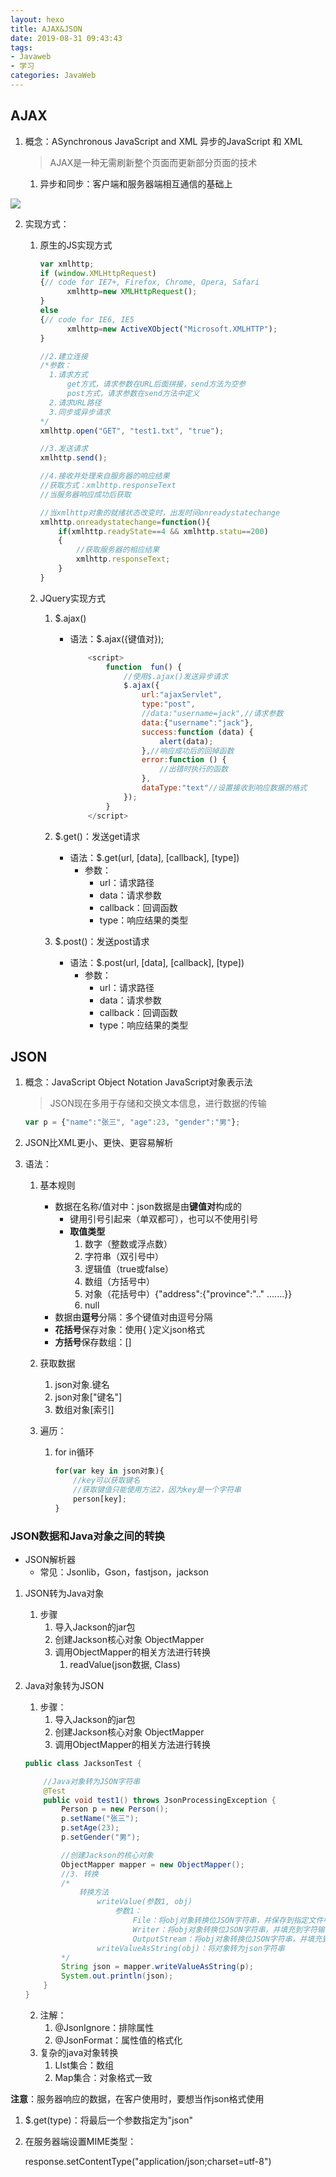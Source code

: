 ```yaml
---
layout: hexo
title: AJAX&JSON
date: 2019-08-31 09:43:43
tags: 
- Javaweb
- 学习
categories: JavaWeb
---
```


## AJAX

1. 概念：ASynchronous JavaScript and XML     异步的JavaScript 和 XML

   > AJAX是一种无需刷新整个页面而更新部分页面的技术

   1. 异步和同步：客户端和服务器端相互通信的基础上

![](https://wnghilin-blog.oss-cn-beijing.aliyuncs.com/1.同步和异步.bmp)

2. 实现方式：

   1. 原生的JS实现方式

      ```javascript
      var xmlhttp;
      if (window.XMLHttpRequest)
      {// code for IE7+, Firefox, Chrome, Opera, Safari
        	xmlhttp=new XMLHttpRequest();
      }
      else
      {// code for IE6, IE5
        	xmlhttp=new ActiveXObject("Microsoft.XMLHTTP");
      }
      
      //2.建立连接
      /*参数：
      	1.请求方式
      		get方式，请求参数在URL后面拼接，send方法为空参
      		post方式，请求参数在send方法中定义
      	2.请求URL路径
      	3.同步或异步请求
      */
      xmlhttp.open("GET", "test1.txt", "true");
      
      //3.发送请求
      xmlhttp.send();
      
      //4.接收并处理来自服务器的响应结果
      //获取方式：xmlhttp.responseText
      //当服务器响应成功后获取
      
      //当xmlhttp对象的就绪状态改变时，出发时间onreadystatechange
      xmlhttp.onreadystatechange=function(){
          if(xmlhttp.readyState==4 && xmlhttp.statu==200)
          {
              //获取服务器的相应结果
              xmlhttp.responseText;
          }
      }
      ```

      

   2. JQuery实现方式

      1. $.ajax()
      
         * 语法：$.ajax({键值对});
      
           ```javascript
               <script>
                   function  fun() {
                       //使用$.ajax()发送异步请求
                       $.ajax({
                           url:"ajaxServlet",
                           type:"post",
                           //data:"username=jack",//请求参数
                           data:{"username":"jack"},
                           success:function (data) {
                               alert(data);
                           },//响应成功后的回掉函数
                           error:function () {
                               //出错时执行的函数
                           },
                           dataType:"text"//设置接收到响应数据的格式
                       });
                   }
               </script>
           ```
      
           
      
      2. $.get()：发送get请求
      
         * 语法：$.get(url, [data], [callback], [type])
           * 参数：
             * url：请求路径
             * data：请求参数
             * callback：回调函数
             * type：响应结果的类型
      
      3. $.post()：发送post请求
      
         * 语法：$.post(url, [data], [callback], [type])
           - 参数：
             - url：请求路径
             - data：请求参数
             - callback：回调函数
             - type：响应结果的类型





## JSON

1. 概念：JavaScript Object Notation JavaScript对象表示法

   > JSON现在多用于存储和交换文本信息，进行数据的传输

   ```javascript
   var p = {"name":"张三", "age":23, "gender":"男"};
   ```

2. JSON比XML更小、更快、更容易解析



3. 语法：

   1. 基本规则

      * 数据在名称/值对中：json数据是由**键值对**构成的
        * 键用引号引起来（单双都可），也可以不使用引号
        * **取值类型**
          1. 数字（整数或浮点数）
          2. 字符串（双引号中）
          3. 逻辑值（true或false）
          4. 数组（方括号中）
          5. 对象（花括号中）{"address":{"province":".." .......}}
          6. null
      * 数据由**逗号**分隔：多个键值对由逗号分隔
      * **花括号**保存对象：使用{ }定义json格式
      * **方括号**保存数组：[]

   2. 获取数据

      1. json对象.键名
      2. json对象["键名"]
      3. 数组对象[索引]

   3. 遍历：

      1. for in循环

         ```javascript
         for(var key in json对象){
             //key可以获取键名
             //获取键值只能使用方法2，因为key是一个字符串
             person[key];
         }
         ```



### JSON数据和Java对象之间的转换

* JSON解析器
  * 常见：Jsonlib，Gson，fastjson，jackson

1. JSON转为Java对象

   1. 步骤
      1. 导入Jackson的jar包
      2. 创建Jackson核心对象  ObjectMapper
      3. 调用ObjectMapper的相关方法进行转换
         1. readValue(json数据, Class)

2. Java对象转为JSON

   1. 步骤：
      1. 导入Jackson的jar包
      2. 创建Jackson核心对象  ObjectMapper
      3. 调用ObjectMapper的相关方法进行转换

   ```java
   public class JacksonTest {
   
       //Java对象转为JSON字符串
       @Test
       public void test1() throws JsonProcessingException {
           Person p = new Person();
           p.setName("张三");
           p.setAge(23);
           p.setGender("男");
   
           //创建Jackson的核心对象
           ObjectMapper mapper = new ObjectMapper();
           //3. 转换
           /*
               转换方法
                   writeValue(参数1, obj)
                       参数1：
                           File：将obj对象转换位JSON字符串，并保存到指定文件中
                           Writer：将obj对象转换位JSON字符串，并填充到字符输出流中
                           OutputStream：将obj对象转换位JSON字符串，并填充到字符输出流中
                   writeValueAsString(obj)：将对象转为json字符串
           */
           String json = mapper.writeValueAsString(p);
           System.out.println(json);
       }
   }
   ```

   2. 注解：
      1. @JsonIgnore：排除属性
      2. @JsonFormat：属性值的格式化
   3. 复杂的java对象转换
      1. LIst集合：数组
      2. Map集合：对象格式一致



**注意**：服务器响应的数据，在客户使用时，要想当作json格式使用

1. $.get(type)：将最后一个参数指定为"json"

2. 在服务器端设置MIME类型：

   response.setContentType("application/json;charset=utf-8")